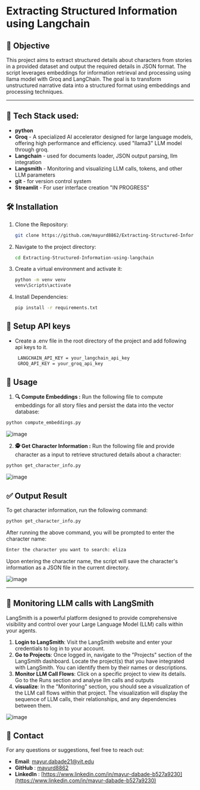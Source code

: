 # Extracting Structured Information using Langchain

## 🎯  Objective
This project aims to extract structured details about characters from stories in a provided dataset and output the required details in JSON format. The script leverages embeddings for information retrieval and processing using llama model with Groq and LangChain. The goal is to transform unstructured narrative data into a structured format using embeddings and processing techniques. 

---

## 🤖 Tech Stack used:
- **python**
- **Groq** - A specialized AI accelerator designed for large language models, offering high performance and efficiency. used "llama3" LLM model through groq.
- **Langchain** - used for documents loader, JSON output parsing, llm integration
- **Langsmith** - Monitoring and visualizing LLM calls, tokens, and other LLM parameters
- **git** - for version control system
- **Streamlit** - For user interface creation "IN PROGRESS"
  
## 🛠️ Installation 

1. Clone the Repository:
    ```bash
    git clone https://github.com/mayurd8862/Extracting-Structured-Information-using-langchain.git
    ```
2. Navigate to the project directory:
    ```bash
    cd Extracting-Structured-Information-using-langchain
    ```
    
3. Create a virtual environment and activate it:
    ```bash
    python -m venv venv
    venv\Scripts\activate
    ```

4. Install Dependencies:
    ```bash
    pip install -r requirements.txt
    ```
    
## 🔐 Setup API keys

- Create a .env file in the root directory of the project and add following api keys to it.
  
  ```bash
   LANGCHAIN_API_KEY = your_langchain_api_key
   GROQ_API_KEY = your_groq_api_key
   ```
  
## 🚀 Usage

1. **🔍 Compute Embeddings :**
Run the following file to compute embeddings  for all story files and persist the data into the vector database:

```bash
python compute_embeddings.py 
```

![image](https://github.com/user-attachments/assets/651454fe-4af4-4ca4-9c8a-86b26a719d47)


2. **🕵️ Get Character Information :**
Run the following file and provide character as a input to retrieve structured details about a character:

```bash
python get_character_info.py 
```
![image](https://github.com/user-attachments/assets/810830d2-732a-4fd8-901b-22d430b63128)


## ✅ Output Result

To get character information, run the following command:
```bash
python get_character_info.py 
```

After running the above command, you will be prompted to enter the character name:
```bash
Enter the character you want to search: eliza
```

Upon entering the character name, the script will save the character's information as a JSON file in the current directory.

![image](https://github.com/user-attachments/assets/6687eaeb-b6dd-4fc5-8205-9e3ffc421322)




---


## 👀 Monitoring LLM calls with LangSmith

LangSmith is a powerful platform designed to provide comprehensive visibility and control over your Large Language Model (LLM) calls within your agents.

1. **Login to LangSmith**: Visit the LangSmith website and enter your credentials to log in to your account.
2. **Go to Projects**: Once logged in, navigate to the "Projects" section of the LangSmith dashboard.
Locate the project(s) that you have integrated with LangSmith. You can identify them by their names or descriptions.
3. **Monitor LLM Call Flows**: Click on a specific project to view its details. Go to the Runs section and analyse llm calls and outputs
4. **visualize**: In the "Monitoring" section, you should see a visualization of the LLM call flows within that project.
The visualization will display the sequence of LLM calls, their relationships, and any dependencies between them.



![image](https://github.com/user-attachments/assets/9aa59e03-196e-4abf-b57c-0d08e237fe43)


## 📧 Contact 
For any questions or suggestions, feel free to reach out:

- **Email**: mayur.dabade21@vit.edu
- **GitHub** : [mayurd8862](https://github.com/mayur8862)
- **LinkedIn** : [https://www.linkedin.com/in/mayur-dabade-b527a9230](https://www.linkedin.com/in/mayur-dabade-b527a9230)













